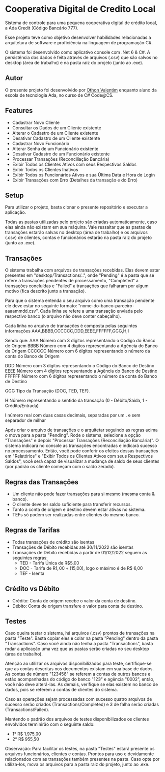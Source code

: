# Cooperativa Digital de Credito Local

Sistema de controle para uma pequena cooperativa digital de crédito local, 
a Ada Credit (Código Bancário 777). 

Esse projeto teve como objetivo desenvolver habilidades relacionadas a 
arquitetura de software e proficiência na linguagem de programação C#.

O sistema foi desenvolvido como aplicativo console com .Net 6 & C#. A persistência
dos dados é feita através de arquivos (.csv) que são salvos no desktop (área de
trabalho) e na pasta raiz do projeto (junto ao .exe).
## Autor

O presente projeto foi desenvolvido por 
[Othon Valentim](https://github.com/thon18valentim) enquanto aluno da escola
de tecnologia Ada, no curso de C# Code@CS.
## Features

- Cadastrar Novo Cliente
- Consultar os Dados de um Cliente existente
- Alterar o Cadastro de um Cliente existente
- Desativar Cadastro de um Cliente existente
- Cadastrar Novo Funcionário
- Alterar Senha de um Funcionário existente
- Desativar Cadastro de um Funcionário existente
- Processar Transações (Reconciliação Bancária)
- Exibir Todos os Clientes Ativos com seus Respectivos Saldos
- Exibir Todos os Clientes Inativos
- Exibir Todos os Funcionários Ativos e sua Última Data e Hora de Login
- Exibir Transações com Erro (Detalhes da transação e do Erro)


## Setup

Para utilizar o projeto, basta clonar o presente repositório e executar a aplicação.

Todas as pastas utilizadas pelo projeto são criadas automaticamente, caso elas ainda
não existam em sua máquina. Vale ressaltar que as pastas de transações estarão salvas
no desktop (área de trabalho) e os arquivos (.csv) de clientes, contas e funcionários
estarão na pasta raiz do projeto (junto ao .exe).
## Transações

O sistema trabalha com arquivos de transações recebidas. Elas devem estar presentes em
"desktop/Transactions/..", onde "Pending" é a pasta que se refere a transações pendentes
de processamento, "Completed" a transações concluídas e "Failed" a transações que falharam
por algum motivo (fica descrito junto a transação).

Para que o sistema entenda o seu arquivo como uma transação pendente ele deve estar 
no seguinte formato: "nome-do-banco-parceiro-aaaammdd.csv". Cada linha se refere a uma
transação enviada pelo respectivo banco (o arquivo não deve conter cabeçalho).

Cada linha no arquivo de transações é composta pelas seguintes informações
AAA,BBBB,CCCCCC,DDD,EEEE,FFFFFF,GGG,H,I

Sendo que:
AAA Número com 3 dígitos representando o Código do Banco de Origem
BBBB Número com 4 dígitos representando a Agência do Banco de Origem
CCCCCC Número com 6 dígitos representando o número da conta do Banco de Origem

DDD Número com 3 dígitos representando o Código do Banco de Destino
EEEE Número com 4 dígitos representando a Agência do Banco de Destino
FFFFFF Número com 6 dígitos representando o número da conta do Banco de Destino

GGG Tipo da Transação (DOC, TED, TEF).

H Número representando o sentido da transação (0 - Débito/Saída, 1 - Crédito/Entrada)

I número real com duas casas decimais, separadas por um . e sem separador de milhar

Após criar o arquivo de transações e o arquitetar seguindo as regras acima o mova
para a pasta "Pending". Rode o sistema, selecione a opção "Transações" e depois
"Processar Transações (Reconciliação Bancária)". O sistema indicará no console
as transações encontradas e indicará sucesso no processamento. Então, você pode
conferir os efeitos dessas transações em "Relatórios" e 
"Exibir Todos os Clientes Ativos com seus Respectivos Saldos", você será capaz de
visualizar a mudança de saldo de seus clientes (por padrão os cliente começam com o
saldo zerado).
## Regras das Transações

- Um cliente não pode fazer transações para si mesmo (mesma conta & banco).
- O cliente deve ter saldo suficiente para transferir recursos.
- Tanto a conta de origem e destino devem estar ativas no sistema.
- TEFs só podem ser realizadas entre clientes do mesmo banco.

## Regras de Tarifas

- Todas transações de crédito são isentas
- Transações de Débito recebidas até 30/11/2022 são isentas
- Transações de Débito recebidas a partir de 01/12/2022 seguem as seguintes regras:
    - TED - Tarifa Única de R$5,00
    - DOC - Tarifa de R$1,00 + (1% da Transação limitado a R$5,00), logo o máximo é de R$ 6,00
    - TEF - Isenta

## Crédito vs Débito

- Crédito: Conta de origem recebe o valor da conta de destino.
- Débito: Conta de origem transfere o valor para conta de destino.

## Testes

Caso queira testar o sistema, há arquivos (.csv) prontos de transações na pasta "Teste".
Basta copiar eles e colar na pasta "Pending" dentro da pasta "Transactions". Caso você
ainda não tenha a pasta "Transactions", basta rodar a aplicação uma vez que as pastas
serão criadas no seu desktop (área de trabalho).

Atenção ao utilizar os arquivos disponibilizados para teste, certifique-se que as contas
descritas nos documentos existam em sua base de dados. As contas de número "123456" se referem
a contas de outros bancos e estão acompanhadas do código do banco "123" e agência "0002", então,
você não deve alterá-las. As demais, verifique se elas existem no banco de dados, pois se referem
a contas de clientes do sistema.

Caso as operações sejam processadas com sucesso quatro arquivos de sucesso serão criados (Transactions/Completed)
e 3 de falha serão criadas (Transactions/Failed).

Mantendo o padrão dos arquivos de testes disponibilizados os clientes envolvidos terminirão com o seguinte
saldo:
- 1° R$ 1.975,00
- 2° R$ 955,50

Observação: Para facilitar os testes, na pasta "Testes" estará presente os arquivos funcionários, clientes e contas.
Prontos para uso e devidamente relacionados com as transações também presentes na pasta. Caso opte por utiliza-los, mova
os arquivos para a pasta raiz do projeto, junto ao .exe.
